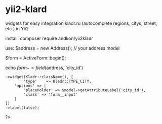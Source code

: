 # yii2-klard
widgets for easy integration kladr.ru (autocomplete regions, citys, street, etc.) in Yii2

install:
composer require andkon/yii2kladr

use:
$address = new Address(); // your address model

$form = ActiveForm::begin();

echo $form->field($address, 'city_id')

    ->widget(Kladr::className(), [
            'type'    => Kladr::TYPE_CITY,
        'options' => [
            'placeHolder' => $model->getAttributeLabel('city_id'),
            'class' => 'form__input'
        ]
    ])
    ->label(false);
?>

